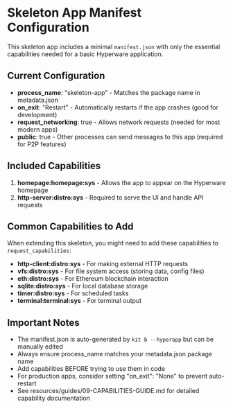 # Skeleton App Manifest Configuration

This skeleton app includes a minimal `manifest.json` with only the essential capabilities needed for a basic Hyperware application.

## Current Configuration

- **process_name**: "skeleton-app" - Matches the package name in metadata.json
- **on_exit**: "Restart" - Automatically restarts if the app crashes (good for development)
- **request_networking**: true - Allows network requests (needed for most modern apps)
- **public**: true - Other processes can send messages to this app (required for P2P features)

## Included Capabilities

1. **homepage:homepage:sys** - Allows the app to appear on the Hyperware homepage
2. **http-server:distro:sys** - Required to serve the UI and handle API requests

## Common Capabilities to Add

When extending this skeleton, you might need to add these capabilities to `request_capabilities`:

- **http-client:distro:sys** - For making external HTTP requests
- **vfs:distro:sys** - For file system access (storing data, config files)
- **eth:distro:sys** - For Ethereum blockchain interaction
- **sqlite:distro:sys** - For local database storage
- **timer:distro:sys** - For scheduled tasks
- **terminal:terminal:sys** - For terminal output

## Important Notes

- The manifest.json is auto-generated by `kit b --hyperapp` but can be manually edited
- Always ensure process_name matches your metadata.json package name
- Add capabilities BEFORE trying to use them in code
- For production apps, consider setting "on_exit": "None" to prevent auto-restart
- See resources/guides/09-CAPABILITIES-GUIDE.md for detailed capability documentation